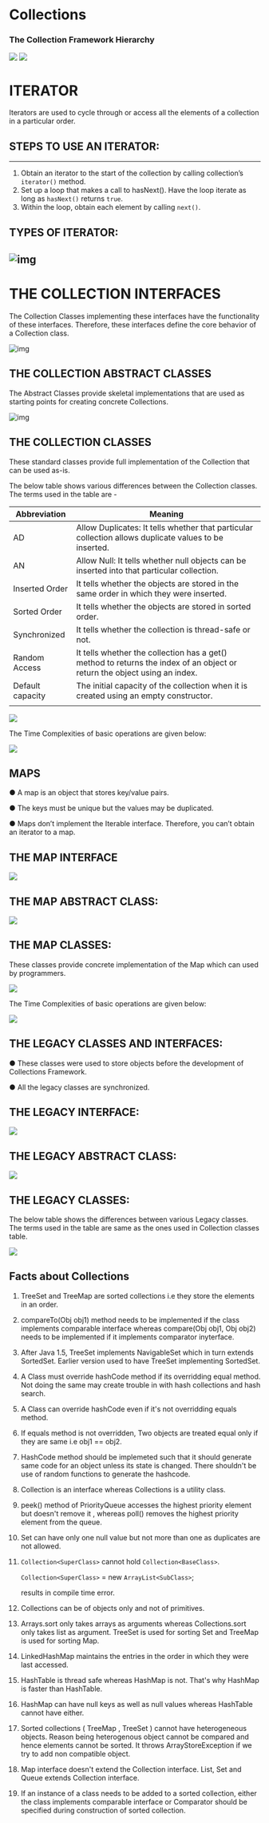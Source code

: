 # Collections
### The Collection Framework Hierarchy
![](images/Collection-Framework-1.png)
![](images/Collection-Framework-2.png)
# ITERATOR
Iterators are used to cycle through or access all the elements of a collection in a particular order.

## STEPS TO USE AN ITERATOR:
---
1. Obtain an iterator to the start of the collection by calling collection’s `iterator()` method.
2. Set up a loop that makes a call to hasNext(). Have the loop iterate as long as `hasNext()`
returns `true`.
3. Within the loop, obtain each element by calling `next()`.

## TYPES OF ITERATOR:

![img](images/1.Iterator_1.png)
---
# THE COLLECTION INTERFACES
The Collection Classes implementing these interfaces have the functionality of these
interfaces. Therefore, these interfaces define the core behavior of a Collection class.

![img](images/2.Coll_Inter.png)

## THE COLLECTION ABSTRACT CLASSES
The Abstract Classes provide skeletal implementations that are used as starting points for
creating concrete Collections.

![img](images/3.Coll_Abs_Class.png)

## THE COLLECTION CLASSES

These standard classes provide full implementation of the Collection that can be used as-is.

The below table shows various differences between the Collection classes. The terms used
in the table are -


|           Abbreviation     |         Meaning                    |
|----------------------------|------------------------------------|
|     AD       |    Allow Duplicates: It tells whether that particular collection allows duplicate values to be inserted.     |
|       AN       |     Allow Null: It tells whether null objects can be inserted into that particular collection.    |
|     Inserted Order         |   It tells whether the objects are stored in the same order in which they were inserted.      |
|  Sorted Order      |   It tells whether the objects are stored in sorted order.      |
| Synchronized    |  It tells whether the collection is thread-safe or not.   |
|       Random Access       |  It tells whether the collection has a get() method to returns the index of an object or return the object using an index.       |
|       Default capacity     |       The initial capacity of the collection when it is created using an empty constructor.  |
|              |         |

![](images/4.Coll_Classes_3.png)

The Time Complexities of basic operations are given below:

![](images/11.Coll_Time_1.png)

## MAPS

● A map is an object that stores key/value pairs.

● The keys must be unique but the values may be duplicated.

● Maps don’t implement the Iterable interface. Therefore, you can’t obtain an iterator to a
map.

## THE MAP INTERFACE

![](images/5.Map_Inter.png)

## THE MAP ABSTRACT CLASS:
![](images/6.Map_Abs_Class.png)

## THE MAP CLASSES:

These classes provide concrete implementation of the Map which can used by programmers.

![](images/7.Map_Classes.png)

The Time Complexities of basic operations are given below:

![](images/12.Map_Time.png)

## THE LEGACY CLASSES AND INTERFACES:

● These classes were used to store objects before the development of Collections
Framework.

● All the legacy classes are synchronized.

## THE LEGACY INTERFACE:

![](images/8.Leg_Inter.png)

## THE LEGACY ABSTRACT CLASS:

![](images/9.Leg_Abs.png)

## THE LEGACY CLASSES:

The below table shows the differences between various Legacy classes. The terms used in the table are same as the ones used in Collection classes table.

![](images/10.Leg_Class.png)

## Facts about Collections
1. TreeSet and TreeMap are sorted collections i.e they store the elements in an order.

2. compareTo(Obj obj1) method needs to be implemented if the class implements comparable interface whereas compare(Obj obj1, Obj obj2) needs to be implemented if it implements comparator inyterface.

3. After Java 1.5, TreeSet implements NavigableSet which in turn extends SortedSet. Earlier version used to have TreeSet implementing SortedSet.

4. A Class must override hashCode method if its overridding equal method. Not doing the same may create trouble in with hash collections and hash search.

5. A Class can override hashCode even if it's not overridding equals method.

6. If equals method is not overridden, Two objects are treated equal only if they are same i.e obj1 == obj2.

7. HashCode method should be implemeted such that it should generate same code for an object unless its state is changed. There shouldn't be use of random functions to generate the hashcode.

8. Collection is an interface whereas Collections is a utility class.

9. peek() method of PriorityQueue accesses the highest priority element but doesn't remove it , whereas poll() removes the highest priority element from the queue.

10. Set can have only one null value but not more than one as duplicates are not allowed.

11. `Collection<SuperClass>` cannot hold `Collection<BaseClass>`. 

      `Collection<SuperClass>` = new `ArrayList<SubClass>`; 

      results in compile time error.

12. Collections can be of objects only and not of primitives.

13. Arrays.sort only takes arrays as arguments whereas Collections.sort only takes list as argument. TreeSet is used for sorting Set and TreeMap is used for sorting Map.

14. LinkedHashMap maintains the entries in the order in which they were last accessed.

15. HashTable is thread safe whereas HashMap is not. That's why HashMap is faster than HashTable.

16. HashMap can have null keys as well as null values whereas HashTable cannot have either.

17. Sorted collections ( TreeMap , TreeSet ) cannot have heterogeneous objects. Reason being heterogenous object cannot be compared and hence elements cannot be sorted. It throws ArrayStoreException if we try to add non compatible object.

18. Map interface doesn't extend the Collection interface. List, Set and Queue extends Collection interface.

19. If an instance of a class needs to be added to a sorted collection, either the class implements comparable interface or Comparator should be specified during construction of sorted collection.
